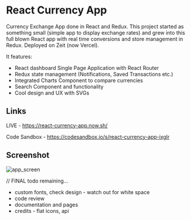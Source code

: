 # React Currency App

Currency Exchange App done in React and Redux. This project started as something small (simple app to display exchange rates) and grew into this full blown React app with real time conversions and store management in Redux. Deployed on Zeit (now Vercel).

It features:

- React dashboard Single Page Application with React Router
- Redux state management (Notifications, Saved Transactions etc.)
- Integrated Charts Component to compare currencies
- Search Component and functionality
- Cool design and UX with SVGs

## Links

LIVE - https://react-currency-app.now.sh/

Code Sandbox - https://codesandbox.io/s/react-currency-app-ixglr

## Screenshot

![app_screen](https://uploads.codesandbox.io/uploads/user/6add7ea6-e621-4979-9b85-83c438bb05ff/w3cm-app_screen.jpg)


// FINAL todo remaining...

- custom fonts, check design - watch out for white space
- code review
- documentation and pages
- credits - flat icons, api
